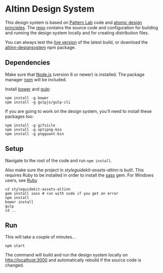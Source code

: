 # Altinn Design System

This design system is based on [Pattern Lab](https://github.com/pattern-lab/edition-node-gulp/blob/master/README.md) code and [atomic design principles](http://bradfrost.com/blog/post/atomic-web-design/).
The [repo](https://github.com/Altinn/DesignSystem) contains the source code and configuration for building and running the design system locally and for creating distribution files.

You can always test the [live version](https://altinn.github.io/DesignSystem) of the latest build, or download the [altinn-designsystem](https://www.npmjs.com/package/altinn-designsystem) npm package.


## Dependencies

Make sure that [Node.js](https://nodejs.org) (version 6 or newer) is installed. The package manager [npm](https://www.npmjs.com/) will be included. 

Install [bower](https://bower.io/) and [gulp](http://gulpjs.com/):

```shell
npm install -g bower
npm install -g gulpjs/gulp-cli
```

If you are going to work on the design system, you'll need to install these packages too:
```shell
npm install -g gifsicle
npm install -g optipng-bin
npm install -g pngquant-bin
```

## Setup
Navigate to the root of the code and run `npm install`.  

Also make sure the project in _styleguidekit-assets-altinn_ is built. This requires Ruby to be installed in order to install the [sass](http://sass-lang.com/install) gem. For Windows users, see [Ruby](https://rubyinstaller.org/)

```shell
cd styleguidekit-assets-altinn
gem install sass # run with sudo if you get an error
npm install
bower install
gulp
cd ..
```

## Run

This will take a couple of minutes...

```shell
npm start
```

The command will build and run the design system locally on <http://localhost:3000> and automatically rebuild if the source code is changed.
